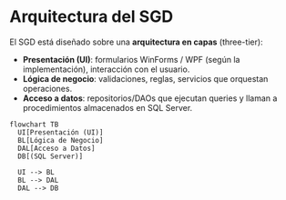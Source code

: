 # Arquitectura del SGD

El SGD está diseñado sobre una **arquitectura en capas** (three-tier):  
- **Presentación (UI)**: formularios WinForms / WPF (según la implementación), interacción con el usuario.  
- **Lógica de negocio**: validaciones, reglas, servicios que orquestan operaciones.  
- **Acceso a datos**: repositorios/DAOs que ejecutan queries y llaman a procedimientos almacenados en SQL Server.

```mermaid
flowchart TB
  UI[Presentación (UI)]
  BL[Lógica de Negocio]
  DAL[Acceso a Datos]
  DB[(SQL Server)]

  UI --> BL
  BL --> DAL
  DAL --> DB
